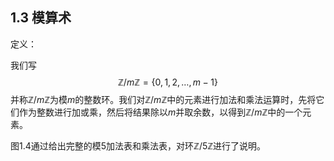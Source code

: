 ## 1.3 模算术

定义：

我们写
$$
\mathbb{Z}/m\mathbb{Z}=\{0,1,2,\ldots,m-1\}
$$
并称$\mathbb{Z}/m\mathbb{Z}$为模$m$的整数环。我们对$\mathbb{Z}/m\mathbb{Z}$中的元素进行加法和乘法运算时，先将它们作为整数进行加或乘，然后将结果除以$m$并取余数，以得到$\mathbb{Z}/m\mathbb{Z}$中的一个元素。

图1.4通过给出完整的模5加法表和乘法表，对环$\mathbb{Z}/5\mathbb{Z}$进行了说明。
